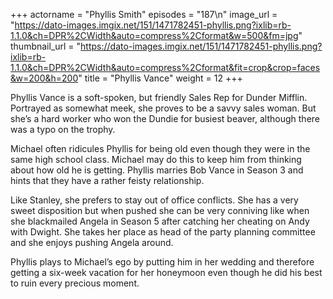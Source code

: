 +++
actorname = "Phyllis Smith"
episodes = "187\n"
image_url = "https://dato-images.imgix.net/151/1471782451-phyllis.png?ixlib=rb-1.1.0&ch=DPR%2CWidth&auto=compress%2Cformat&w=500&fm=jpg"
thumbnail_url = "https://dato-images.imgix.net/151/1471782451-phyllis.png?ixlib=rb-1.1.0&ch=DPR%2CWidth&auto=compress%2Cformat&fit=crop&crop=faces&w=200&h=200"
title = "Phyllis Vance"
weight = 12
+++

Phyllis Vance is a soft-spoken, but friendly Sales Rep for Dunder Mifflin. Portrayed as somewhat meek, she proves to be a savvy sales woman. But she’s a hard worker who won the Dundie for busiest beaver, although there was a typo on the trophy.

Michael often ridicules Phyllis for being old even though they were in the same high school class. Michael may do this to keep him from thinking about how old he is getting. Phyllis marries Bob Vance in Season 3 and hints that they have a rather feisty relationship.

Like Stanley, she prefers to stay out of office conflicts. She has a very sweet disposition but when pushed she can be very conniving like when she blackmailed Angela in Season 5 after catching her cheating on Andy with Dwight. She takes her place as head of the party planning committee and she enjoys pushing Angela around.

Phyllis plays to Michael’s ego by putting him in her wedding and therefore getting a six-week vacation for her honeymoon even though he did his best to ruin every precious moment.